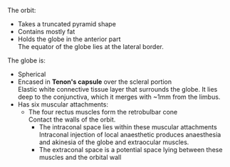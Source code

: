 The orbit:
* Takes a truncated pyramid shape
* Contains mostly fat
* Holds the globe in the anterior part  
The equator of the globe lies at the lateral border.

The globe is:
* Spherical
* Encased in **Tenon's capsule** over the scleral portion  
Elastic white connective tissue layer that surrounds the globe. It lies deep to the conjunctiva, which it merges with ~1mm from the limbus.
* Has six muscular attachments:
	* The four rectus muscles form the retrobulbar cone  
	Contact the walls of the orbit.
		* The intraconal space lies within these muscular attachments  
		Intraconal injection of local anaesthetic produces anaesthesia and akinesia of the globe and extraocular muscles.
		* The extraconal space is a potential space lying between these muscles and the orbital wall